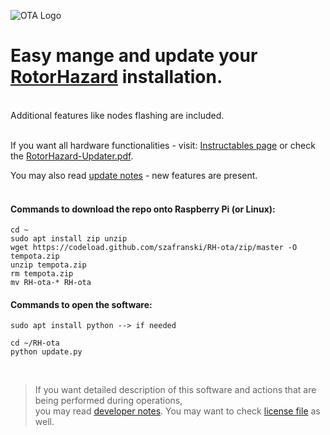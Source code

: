 ![OTA Logo](/resources/ota_logo.png)

# Easy mange and update your [RotorHazard](https://github.com/RotorHazard/RotorHazard) installation. 

</br>
Additional features like nodes flashing are included.
</br></br>

If you want all hardware functionalities - visit: [Instructables page](https://www.instructables.com/id/RotorHazard-Updater/)
or check the [RotorHazard-Updater.pdf](/how_to/RotorHazard-Updater.pdf).

You may also read [update notes](/docs/update-notes.txt) - new features are present.
</br></br>
#### Commands to download the repo onto Raspberry Pi (or Linux):
    cd ~
    sudo apt install zip unzip
    wget https://codeload.github.com/szafranski/RH-ota/zip/master -O tempota.zip
    unzip tempota.zip
    rm tempota.zip
    mv RH-ota-* RH-ota

#### Commands to open the software:
    sudo apt install python --> if needed
    
    cd ~/RH-ota
    python update.py

</br>

>If you want detailed description of this software and actions that are being performed during operations,</br>
>you may read [developer notes](/docs/dev-notes.txt). You may want to check [license file](/docs/LICENSE.txt) as well.
